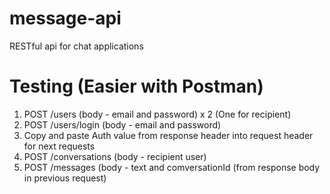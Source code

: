 # message-api
RESTful api for chat applications

# Testing (Easier with Postman)
1. POST /users (body - email and password) x 2 (One for recipient)
2. POST /users/login (body - email and password)
3. Copy and paste Auth value from response header into request header for next requests
4. POST /conversations (body - recipient user) 
5. POST /messages (body - text and comversationId (from response body in previous request)
